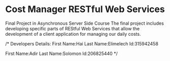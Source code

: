 # Cost Manager RESTful Web Services
 Final Project in Asynchronous Server Side Course
The final project includes developing specific parts of REStful Web Services that allow the development of a client application for managing our daily costs.


/* Developers Details: 
  First Name:Hai
  Last Name:Elimelech
  Id:315942458

  First Name:Adir
  Last Name:Solomon
  Id:206825440
  */
